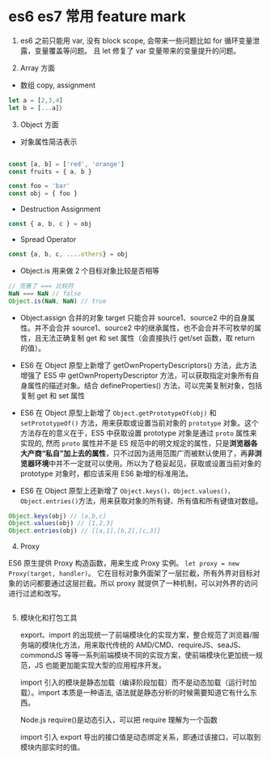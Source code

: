 # es6 es7 常用 feature mark

1. es6 之前只能用 var, 没有 block scope, 会带来一些问题比如 for 循环变量泄露，变量覆盖等问题。 且 let 修复了 var 变量带来的变量提升的问题。

2. Array 方面

- 数组 copy, assignment

```javascript
let a = [2,3,4]
let b = [...a]）
```

3. Object 方面

- 对象属性简洁表示

```javascript

```

```javascript
const [a, b] = ['red', 'orange']
const fruits = { a, b }

const foo = 'bar'
const obj = { foo }
```

- Destruction Assignment

```javascript
const { a, b, c } = obj
```

- Spread Operator

```javascript
const {a, b, c, ....others} = obj
```

- Object.is 用来做 2 个目标对象比较是否相等

```javascript
// 完善了 === 比较符
NaN === NaN // false
Object.is(NaN, NaN) // true
```

- Object.assign 合并的对象 target 只能合并 source1、source2 中的自身属性。并不会合并 source1、source2 中的继承属性，也不会合并不可枚举的属性，且无法正确复制 get 和 set 属性（会直接执行 get/set 函数，取 return 的值）。

- ES6 在 Object 原型上新增了 getOwnPropertyDescriptors() 方法，此方法增强了 ES5 中 getOwnPropertyDescriptor 方法，可以获取指定对象所有自身属性的描述对象。结合 defineProperties() 方法，可以完美复制对象，包括复制 get 和 set 属性

- ES6 在 Object 原型上新增了 `Object.getPrototypeOf(obj)` 和 `setPrototypeOf()` 方法，用来获取或设置当前对象的 `prototype` 对象。这个方法存在的意义在于，ES5 中获取设置 prototype 对象是通过 `proto` 属性来实现的, 然而 `proto` 属性并不是 ES 规范中的明文规定的属性，只是**浏览器各大产商“私自”加上去的属性**，只不过因为适用范围广而被默认使用了，再**非浏览器环境**中并不一定就可以使用。所以为了稳妥起见，获取或设置当前对象的 prototype 对象时，都应该采用 ES6 新增的标准用法。

- ES6 在 Object 原型上还新增了 `Object.keys()，Object.values()，Object.entries()`方法，用来获取对象的所有键、所有值和所有键值对数组。

```javascript
Object.keys(obj) // [a,b,c]
Object.values(obj) // [1,2,3]
Object.entries(obj) // [[a,1],[b,2],[c,3]]
```

4. Proxy

ES6 原生提供 Proxy 构造函数，用来生成 Proxy 实例。
`let proxy = new Proxy(target, handler)`。
它在目标对象外面架了一层拦截，所有外界对目标对象的访问都要通过这层拦截。所以 proxy 就提供了一种机制，可以对外界的访问进行过滤和改写。

```javascript

```

5. 模块化和打包工具

   export、import 的出现统一了前端模块化的实现方案，整合规范了浏览器/服务端的模块化方法，用来取代传统的 AMD/CMD、requireJS、seaJS、commondJS 等等一系列前端模块不同的实现方案，使前端模块化更加统一规范，JS 也能更加能实现大型的应用程序开发。

   import 引入的模块是静态加载（编译阶段加载）而不是动态加载（运行时加载）。import 本质是一种语法, 语法就是静态分析的时候需要知道它有什么东西。

   Node.js require()是动态引入，可以把 require 理解为一个函数

   import 引入 export 导出的接口值是动态绑定关系，即通过该接口，可以取到模块内部实时的值。
